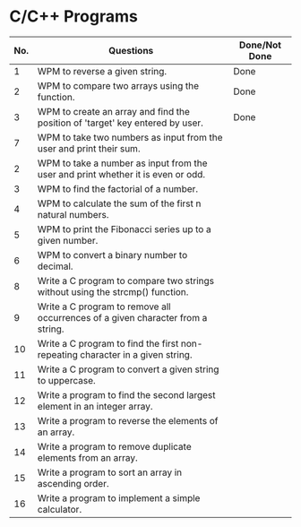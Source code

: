 # C/C++ Programs 

| No.  	| Questions                                                                                    	| Done/Not Done     |
|------	|----------------------------------------------------------------------------------------------	|------------------ |
| 1     | WPM to reverse a given string.                                                                | Done              |
| 2     | WPM to compare two arrays using the function.                                                 | Done              |
| 3     | WPM to create an array and find the position of 'target' key entered by user.                 | Done              |
| 7    	| WPM to take two numbers as input from the user and print their sum.              	            |                   |
| 2    	| WPM to take a number as input from the user and print whether it is even or odd. 	            |           	      |
| 3    	| WPM to find the factorial of a number.                                           	            |           	      |
| 4     | WPM to calculate the sum of the first n natural numbers.                                      |                   |
| 5     | WPM to print the Fibonacci series up to a given number.                                       |                   |
| 6     | WPM to convert a binary number to decimal.                                                    |                   |
| 8     |Write a C program to compare two strings without using the strcmp() function.                  |                   |
| 9     |Write a C program to remove all occurrences of a given character from a string.                |                   |
| 10    |Write a C program to find the first non-repeating character in a given string.                 |                   |
| 11    |Write a C program to convert a given string to uppercase.                                      |                   |
| 12    |Write a program to find the second largest element in an integer array.                        |                   |
| 13    |Write a program to reverse the elements of an array.                                           |                   |
| 14    |Write a program to remove duplicate elements from an array.                                    |                   |
| 15    |Write a program to sort an array in ascending order.                                           |                   |
| 16    |Write a program to implement a simple calculator.                                              |                   |
